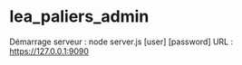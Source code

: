 # lea_paliers_admin

Démarrage serveur : node server.js [user] [password]
URL : https://127.0.0.1:9090
